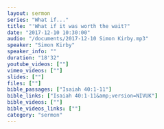 ```yaml
---
layout: sermon
series: "What if..."
title: "'What if it was worth the wait?"
date: "2017-12-10 10:30:00"
audio: "/documents/2017-12-10 Simon Kirby.mp3"
speaker: "Simon Kirby"
speaker_info: ""
duration: "18'32"
youtube_videos: [""]
vimeo_videos: [""]
slides: [""]
files: [""]
bible_passages: ["Isaiah 40:1-11"]
bible_links: ["Isaiah 40:1-11&amp;version=NIVUK"]
bible_videos: [""]
bible_videos_links: [""]
category: "sermon"
---
```

